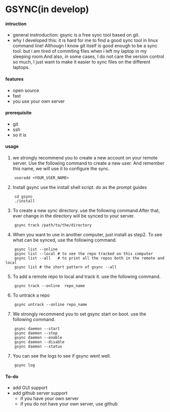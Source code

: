 # GSYNC(in develop)
#### intruction
* general instroduction: gsync is a free sync tool based on git.
* why I developed this: it is hard for me to find a good sync tool in linux command line! Althougn I know git itself is good enough to be a sync tool. but i am tired of commiting files when i left my laptop in my sleeping room.And also, in some cases, I do not care the version control so much, I just want to make it easier to sync files on the different laptops.

#### features
* open source
* fast
* you use your own server

#### prerequisite
* git
* ssh
* so it is


#### usage
1. we strongly recommend you to create a new account on your remote server. Use the following command to create a new user. And remember this name, we will use it to configure the sync.
```shell
	useradd <YOUR_USER_NAME>
```
2. Install gsync use the install shell script. do as the prompt guides
```shell
	cd gsync
	./install
```

3. To create a new sync directory. use the following command.After that, ever change in the directory will be synced to your server.

```shell
	gsync track /path/to/the/directory
```

4. When you want to use in another computer, just install as step2. To see what can be synced, use the following command.
```shell
	gsync list --online
	gsync list --local # to see the repo tracked on this computer
	gsync list --all   # to print all the repos both in the remote and local
	gsync list # the short pattern of gsync --all
```

5. To add a remote repo to local and track it. use the following command.
```shell
	gsync track --online  repo_name
```

6. To untrack a repo
```shell
	gsync untrack --online repo_name
```

7. We strongly recommend you to set gsync start on boot. use the following command.
```shell
	gsync daemon --start
	gsync daemon --stop
	gsync daemon --enable
	gsync daemon --disable
	gsync daemon --status
```

7. You can see the logs to see if gsync went well.
```shell
	gsync log
```


#### To-do
* add GUI support
* add github server support
	* if you have your own server
	* if you do not have your own server, use github
